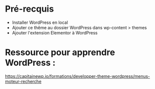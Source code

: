 # Pré-recquis

- Installer WordPress en local
- Ajouter ce thême au dossier WordPress dans wp-content > themes
- Ajouter l'extension Elementor à WordPress

# Ressource pour apprendre WordPress :

https://capitainewp.io/formations/developper-theme-wordpress/menus-moteur-recherche
